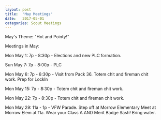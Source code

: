 ```yaml
---
layout: post
title:  "May Meetings"
date:   2017-05-01
categories: Scout Meetings
---
```


May's Theme:  "Hot and Pointy!"

Meetings in May:

Mon May  1:     7p - 8:30p -  Elections and new PLC formation.

Sun May  7:     7p - 8:00p -  PLC

Mon May  8:     7p - 8:30p -  Visit from Pack 36.  Totem chit and fireman chit work.
                                        Prep for LockIn
                                        
Mon May 15:     7p - 8:30p -  Totem chit and fireman chit work.  

Mon May 22:     7p - 8:30p -  Totem chit and fireman chit work.

Mon May 29:    11a - 1p    -  VFW Parade.  Step off at Morrow Elementary 
                              Meet at Morrow Elem at 11a.  Wear your Class A AND Merit Badge Sash! 
                              Bring water.
